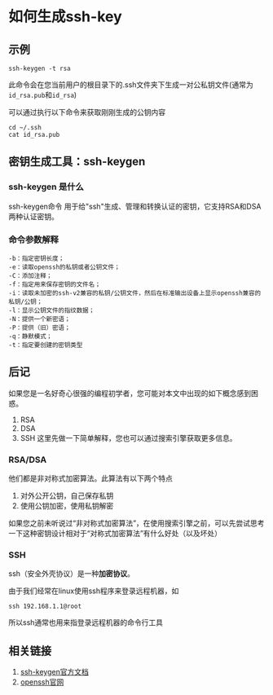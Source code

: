 # 如何生成ssh-key

## 示例

```shell
ssh-keygen -t rsa 
```
此命令会在您当前用户的根目录下的.ssh文件夹下生成一对公私钥文件(通常为`id_rsa.pub`和`id_rsa`)

可以通过执行以下命令来获取刚刚生成的公钥内容
```shell
cd ~/.ssh
cat id_rsa.pub
```

## 密钥生成工具：ssh-keygen
### ssh-keygen 是什么
ssh-keygen命令 用于给"ssh"生成、管理和转换认证的密钥，它支持RSA和DSA两种认证密钥。
### 命令参数解释
```
-b：指定密钥长度；
-e：读取openssh的私钥或者公钥文件；
-C：添加注释；
-f：指定用来保存密钥的文件名；
-i：读取未加密的ssh-v2兼容的私钥/公钥文件，然后在标准输出设备上显示openssh兼容的私钥/公钥；
-l：显示公钥文件的指纹数据；
-N：提供一个新密语；
-P：提供（旧）密语；
-q：静默模式；
-t：指定要创建的密钥类型
```
## 后记
如果您是一名好奇心很强的编程初学者，您可能对本文中出现的如下概念感到困惑。
1. RSA
2. DSA
3. SSH
这里先做一下简单解释，您也可以通过搜索引擎获取更多信息。
### RSA/DSA
他们都是非对称式加密算法。此算法有以下两个特点
1. 对外公开公钥，自己保存私钥
2. 使用公钥加密，使用私钥解密

如果您之前未听说过“非对称式加密算法”，在使用搜索引擎之前，可以先尝试思考一下这种密钥设计相对于“对称式加密算法”有什么好处（以及坏处）
### SSH
ssh（安全外壳协议）是一种**加密协议**。

由于我们经常在linux使用ssh程序来登录远程机器，如
```shell
ssh 192.168.1.1@root
```
所以ssh通常也用来指登录远程机器的命令行工具

## 相关链接
1. [ssh-keygen官方文档](https://man.openbsd.org/ssh-keygen.1)
2. [openssh官网](https://www.openssh.com)